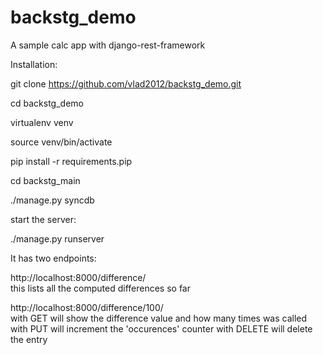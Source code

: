 backstg_demo
===========

A sample calc app with django-rest-framework 

Installation:

git clone https://github.com/vlad2012/backstg_demo.git

cd backstg_demo

virtualenv venv

source venv/bin/activate

pip install -r requirements.pip

cd backstg_main

./manage.py syncdb

start the server:

./manage.py runserver

It has two endpoints:

http://localhost:8000/difference/          
this lists all the computed differences so far

http://localhost:8000/difference/100/      
with GET will show the difference value and how many times was called
with PUT will increment the 'occurences' counter
with DELETE will delete the entry

